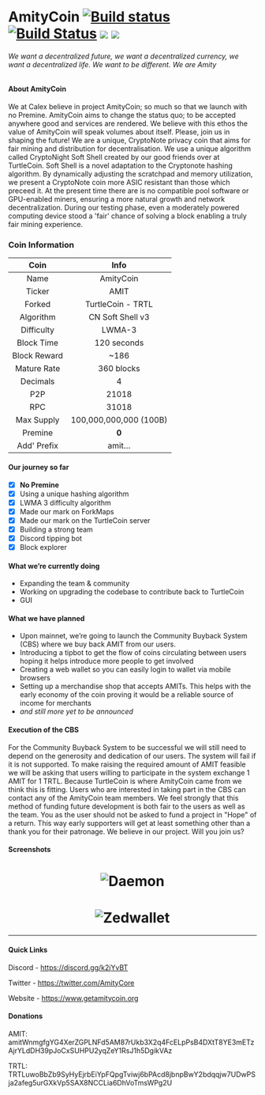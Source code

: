 # AmityCoin [![Build status](https://ci.appveyor.com/api/projects/status/1680n0r37hlcacmn/branch/dev?svg=true)](https://ci.appveyor.com/project/michael-herwig/amitycoin/branch/dev) [![Build Status](https://travis-ci.com/CalexCore/AmityCoin.svg?branch=dev)](https://travis-ci.com/CalexCore/AmityCoin) [![](https://img.shields.io/badge/%20-dockerhub-blue.svg?logo=docker&style=flat)](https://hub.docker.com/r/calexcore/amitycoin/) [![](https://img.shields.io/badge/%20-discord-blue.svg?logo=discord&style=flat)](https://discord.gg/Nywqwtm)


###### We want a decentralized future, we want a decentralized currency, we want a decentralized life.  We want to be different.  We are Amity

#### About AmityCoin

We at Calex believe in project AmityCoin; so much so that we launch with no Premine. AmityCoin aims to change the status quo; to be accepted anywhere good and services are rendered. We believe with this ethos the value of AmityCoin will speak volumes about itself.  Please, join us in shaping the future! We are a unique, CryptoNote privacy coin that aims for fair mining and distribution for decentralisation. We use a unique algorithm called CryptoNight Soft Shell created by our good friends over at TurtleCoin. Soft Shell is a novel adaptation to the Cryptonote hashing algorithm. By dynamically adjusting the scratchpad and memory utilization, we present a CryptoNote coin more ASIC resistant than those which preceed it. At the present time there are is no compatible pool software or GPU-enabled miners, ensuring a more natural growth and network decentralization. During our testing phase, even a moderately powered computing device stood a 'fair' chance of solving a block enabling a truly fair mining experience.

### Coin Information

| Coin | Info |
|:-----:|:-----:|
| Name | AmityCoin |
| Ticker | AMIT |
| Forked | TurtleCoin - TRTL |
| Algorithm | CN Soft Shell v3 |
| Difficulty | LWMA-3 |
| Block Time | 120 seconds |
| Block Reward | ~186 |
| Mature Rate | 360 blocks |
| Decimals | 4 |
| P2P | 21018 |
| RPC | 31018 |
| Max Supply | 100,000,000,000 (100B) |
| Premine | **0** |
| Add' Prefix | amit… |

#### Our journey so far

- [x] **No Premine**
- [x] Using a unique hashing algorithm
- [x] LWMA 3 difficulty algorithm
- [x] Made our mark on ForkMaps
- [x] Made our mark on the TurtleCoin server
- [x] Building a strong team
- [x] Discord tipping bot
- [x] Block explorer

#### What we’re currently doing

- Expanding the team & community
- Working on upgrading the codebase to contribute back to TurtleCoin
- GUI

#### What we have planned

- Upon mainnet, we’re going to launch the Community Buyback System (CBS) where we buy back AMIT from our users.
- Introducing a tipbot to get the flow of coins circulating between users hoping it helps introduce more people to get involved
- Creating a web wallet so you can easily login to wallet via mobile browsers
- Setting up a merchandise shop that accepts AMITs. This helps with the early economy of the coin proving it would be a reliable source of income for merchants
- *and still more yet to be announced*

#### Execution of the CBS

For the Community Buyback System to be successful we will still need to depend on the generosity and dedication of our users.  The system will fail if it is not supported.  To make raising the required amount of AMIT feasible we will be asking that users willing to participate in the system exchange 1 AMIT for 1 TRTL. Because TurtleCoin is where AmityCoin came from we think this is fitting. Users who are interested in taking part in the CBS can contact any of the AmityCoin team members.  We feel strongly that this method of funding future development is both fair to the users as well as the team.  You as the user should not be asked to fund a project in "Hope" of a return. This way early supporters will get at least something other than a thank you for their patronage.  We believe in our project. Will you join us?

#### Screenshots

<h1 align="center"><img title="Daemon" src="https://github.com/Neo-Amity/docs/blob/master/images/daemon.png" ><img/></h1>

<h1 align="center"><img title="Zedwallet" src="https://github.com/Neo-Amity/docs/blob/master/images/wallet.png" ><img/></h1>

***

#### Quick Links

Discord - https://discord.gg/k2jYvBT

Twitter - https://twitter.com/AmityCore

Website - https://www.getamitycoin.org

#### Donations

AMIT: amitWnmgfgYG4XerZGPLNFd5AM87rUkb3X2q4FcELpPsB4DXtT8YE3mETzAjrYLdDH39pJoCxSUHPU2yqZeY1RsJ1h5DgikVAz

TRTL: TRTLuwoBbZb9SyHyEjrbEiYpFQpgTviwj6bPAcd8jbnpBwY2bdqqjw7UDwPSja2afeg5urGXkVp5SAX8NCCLia6DhVoTmsWPg2U 
